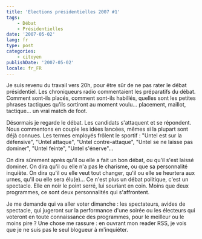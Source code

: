 ```yaml
---
title: 'Elections présidentielles 2007 #1'
tags:
    - Débat
    - Présidentielles
date: '2007-05-02'
lang: fr
type: post
categories:
    - citoyen
publishDate: '2007-05-02'
locale: fr_FR
---
```


Je suis revenu du travail vers 20h, pour être sûr de ne pas rater le débat présidentiel. Les chroniqueurs radio commentaient les préparatifs du débat. Comment sont-ils placés, comment sont-ils habillés, quelles sont les petites phrases tactiques qu'ils sortiront au moment voulu… placement, maillot, tactique… un vrai match de foot.

<!-- more -->

Désormais je regarde le débat. Les candidats s'attaquent et se répondent. Nous commentons en couple les idées lancées, mêmes si la plupart sont déjà connues. Les termes employés frôlent le sportif&nbsp;: "Untel est sur la défensive", "Untel attaque", "Untel contre-attaque", "Untel se ne laisse pas dominer", "Untel feinte", "Untel s'énerve"…

On dira sûrement après qu'il ou elle a fait un bon débat, ou qu'il s'est laissé dominer. On dira qu'il ou elle n'a pas le charisme, ou que sa personnalité inquiète. On dira qu'il ou elle veut tout changer, qu'il ou elle se heurtera aux urnes, qu'il ou elle sera élu(e)… Ce n'est plus un débat politique, c'est un spectacle. Elle en noir le point serré, lui souriant en coin. Moins que deux programmes, ce sont deux personnalités qui s'affrontent.

Je me demande qui va aller voter dimanche&nbsp;: les spectateurs, avides de spectacle, qui jugeront sur la performance d'une soirée ou les électeurs qui voteront en toute connaissance des programmes, pour le meilleur ou le moins pire&nbsp;? Une chose me rassure&nbsp;: en ouvrant mon reader RSS, je vois que je ne suis pas le seul blogueur à m'inquiéter.